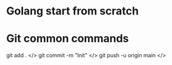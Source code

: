 # Golang start from scratch

# Git common commands
git add . </>
git commit -m "Init" </>
git push -u origin main </>
